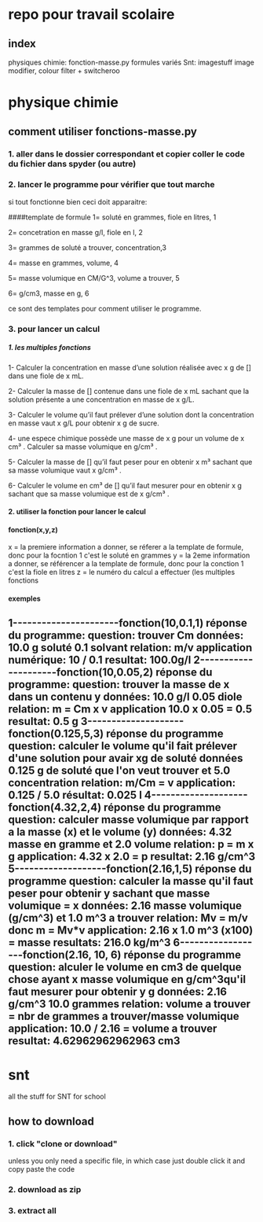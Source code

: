 # repo pour travail scolaire

## index
physiques chimie:
fonction-masse.py
formules variés 
Snt:
imagestuff
image modifier, colour filter + switcheroo






# physique chimie

## comment utiliser fonctions-masse.py

### 1. aller dans le dossier correspondant et copier coller le code du fichier dans spyder (ou autre)

### 2. lancer le programme pour vérifier que tout marche
 si tout fonctionne bien ceci doit apparaitre:

####template de formule
1= soluté en grammes, fiole en litres, 1

2= concetration en masse g/l, fiole en l, 2

3= grammes de soluté a trouver, concentration,3

4= masse en grammes, volume, 4

5= masse volumique en CM/G^3, volume a trouver, 5

6= g/cm3, masse en g, 6

ce sont des templates pour comment utiliser le programme.

### 3. pour lancer un calcul

##### 1. les multiples fonctions

1- Calculer la concentration en masse d’une solution réalisée avec x g de [] dans une fiole de x mL.

2- Calculer la masse de [] contenue dans une fiole de x mL sachant que la solution présente a une
concentration en masse de x g/L.

3- Calculer le volume qu’il faut prélever d’une solution  dont la concentration en masse vaut x g/L pour obtenir
x g de sucre.

4- une espece chimique possède une masse de x g pour un volume de x cm³ . Calculer sa masse volumique en g/cm³ .

5- Calculer la masse de [] qu’il faut peser pour en obtenir x m³ sachant que sa masse volumique vaut
x g/cm³ . 

6- Calculer le volume en cm³ de [] qu’il faut mesurer pour en obtenir x g sachant que sa masse
volumique est de x g/cm³ .


#### 2. utiliser la fonction pour lancer le calcul
#### fonction(x,y,z)
x = la premiere information a donner, se réferer a la template de formule, donc pour la focntion 1 c'est le soluté en grammes
y = la 2eme information a donner, se référencer a la template de formule, donc pour la conction 1 c'est la fiole en litres
z = le numéro du calcul a effectuer (les multiples fonctions

#### exemples
1----------------------fonction(10,0.1,1)
réponse du programme:
question: trouver Cm
données: 10.0 g soluté 0.1 solvant
relation: m/v
application numérique: 10 / 0.1
resultat: 100.0g/l
2---------------------fonction(10,0.05,2)
réponse du programme:
question: trouver la masse de x dans un contenu y
données: 10.0 g/l 0.05 diole
relation: m = Cm x v
application  10.0 x 0.05 = 0.5
resultat: 0.5 g
3--------------------fonction(0.125,5,3)
réponse du programme
question: calculer le volume qu'il fait prélever d'une solution pour avair xg de soluté
données  0.125 g de soluté que l'on veut trouver et  5.0 concentration
relation: m/Cm = v
application:  0.125 / 5.0
résultat:  0.025 l
4--------------------fonction(4.32,2,4)
réponse du programme
question: calculer masse volumique par rapport a la masse (x) et le volume (y)
données: 4.32 masse en gramme et  2.0 volume
relation: p = m x g
application: 4.32 x 2.0  = p
resultat: 2.16 g/cm^3
5-------------------fonction(2.16,1,5)
réponse du programme
question: calculer la masse qu'il faut peser pour obtenir y sachant que masse volumique = x
données: 2.16 masse volumique (g/cm^3) et  1.0 m^3 a trouver
relation: Mv = m/v donc m = Mv*v
application: 2.16 x 1.0 m^3 (x100) = masse
resultats: 216.0 kg/m^3
6------------------fonction(2.16, 10, 6)
réponse du programme
question: alculer le volume en cm3 de quelque chose ayant x masse volumique en g/cm^3qu'il faut mesurer pour obtenir y g 
données: 2.16  g/cm^3 10.0 grammes 
relation: volume a trouver = nbr de grammes a trouver/masse volumique
application: 10.0 / 2.16 = volume a trouver
resultat: 4.62962962962963 cm3
------------------------------------------
# snt

all the stuff for SNT for school

## how to download
### 1. click "clone or download"
unless you only need a specific file, in which case just double click it and copy paste the code
### 2. download as zip
### 3. extract all

